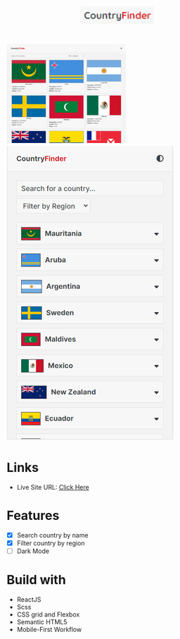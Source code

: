 <h1 align="center"> <img height="40px" src="./src/img/countryFinder-img.png"/> <h1/>

<img width= "54%" src="./src/img/design-web.png" alt="web image"/>
<img src="./src/img/design-mobile.png" alt="mobile image"/>

# Links

- Live Site URL: [Click Here](https://country-finder-pearl.vercel.app/)

# Features

- [x] Search country by name
- [x] Filter country by region
- [ ] Dark Mode

# Build with

- ReactJS
- Scss
- CSS grid and Flexbox
- Semantic HTML5
- Mobile-First Workflow
